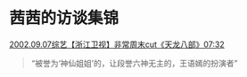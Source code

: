 # 茜茜的访谈集锦

[2002.09.07综艺【浙江卫视】非常周末cut《天龙八部》07:32](https://www.bilibili.com/video/BV1Ev4y1u7X1/?p=1)
> “被誉为‘神仙姐姐’的，让段誉六神无主的，王语嫣的扮演者”
